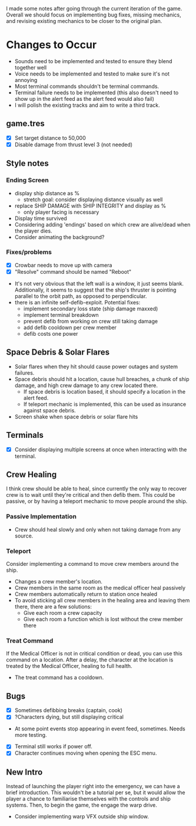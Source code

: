 I made some notes after going through the current iteration of the game.
Overall we should focus on implementing bug fixes, missing mechanics, and revising existing mechanics to be closer to the original plan.
# Changes to Occur
- Sounds need to be implemented and tested to ensure they blend together well
- Voice needs to be implemented and tested to make sure it's not annoying
- Most terminal commands shouldn't be terminal commands.
- Terminal failure needs to be implemented (this also doesn't need to show up in the alert feed as the alert feed would also fail)
- I will polish the existing tracks and aim to write a third track.
## game.tres
- [x] Set target distance to 50,000
- [x] Disable damage from thrust level 3 (not needed)
## Style notes
### Ending Screen
- display ship distance as %
	- stretch goal: consider displaying distance visually as well
- replace SHIP DAMAGE with SHIP INTEGRITY and display as %
	- only player facing is necessary
- Display time survived
- Considering adding 'endings' based on which crew are alive/dead when the player dies.
- Consider animating the background?
### Fixes/problems
- [x] Crowbar needs to move up with camera
- [x] "Resolve" command should be named "Reboot"
-  It's not very obvious that the left wall is a window, it just seems blank. Additionally, it seems to suggest that the ship's thruster is pointing parallel to the orbit path, as opposed to perpendicular.
- there is an infinite self-defib-exploit. Potential fixes:
	- implement secondary loss state (ship damage maxxed)
	- implement terminal breakdown
	- prevent defib from working on crew still taking damage
	- add defib cooldown per crew member
	- defib costs one power

## Space Debris & Solar Flares
- Solar flares when they hit should cause power outages and system failures.
- Space debris should hit a location, cause hull breaches, a chunk of ship damage, and high crew damage to any crew located there.
	- If space debris is location based, it should specify a location in the alert feed.
	- If teleport mechanic is implemented, this can be used as insurance against space debris.
- Screen shake when space debris or solar flare hits
## Terminals
- [x] Consider displaying multiple screens at once when interacting with the terminal.
## Crew Healing
I think crew should be able to heal, since currently the only way to recover crew is to wait until they're critical and then defib them. This could be passive, or by having a teleport mechanic to move people around the ship.
### Passive Implementation
- Crew should heal slowly and only when not taking damage from any source.
### Teleport
Consider implementing a command to move crew members around the ship.
- Changes a crew member's location.
- Crew members in the same room as the medical officer heal passively
- Crew members automatically return to station once healed
- To avoid sticking all crew members in the healing area and leaving them there, there are a few solutions:
	- Give each room a crew capacity
	- Give each room a function which is lost without the crew member there

### Treat Command
If the Medical Officer is not in critical condition or dead, you can use this command on a location. After a delay, the character at the location is treated by the Medical Officer, healing to full health.
- The treat command has a cooldown.


## Bugs
- [x] Sometimes defibbing breaks (captain, cook)
- [x] ?Characters dying, but still displaying critical
- At some point events stop appearing in event feed, sometimes. Needs more testing.
- [x] Terminal still works if power off.
- [x] Character continues moving when opening the ESC menu.

## New Intro
Instead of launching the player right into the emergency, we can have a brief introduction.
This wouldn't be a tutorial per se, but it would allow the player a chance to familiarise themselves with the controls and ship systems.
Then, to begin the game, the engage the warp drive.
- Consider implementing warp VFX outside ship window.

